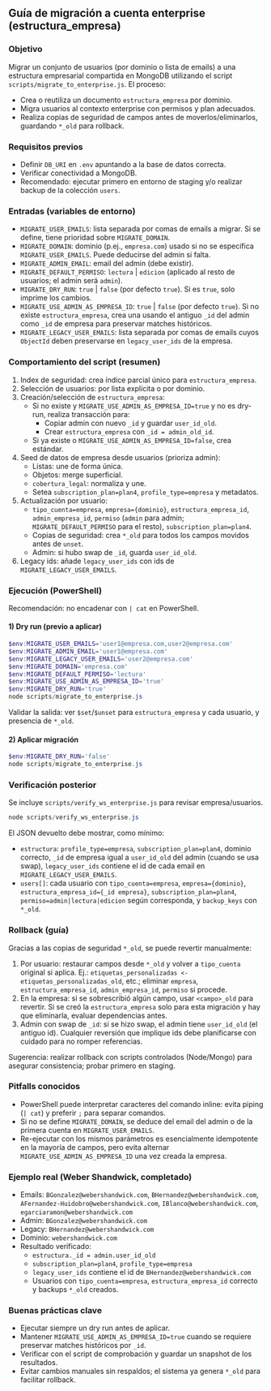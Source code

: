 ## Guía de migración a cuenta enterprise (estructura_empresa)

### Objetivo
Migrar un conjunto de usuarios (por dominio o lista de emails) a una estructura empresarial compartida en MongoDB utilizando el script `scripts/migrate_to_enterprise.js`. El proceso:
- Crea o reutiliza un documento `estructura_empresa` por dominio.
- Migra usuarios al contexto enterprise con permisos y plan adecuados.
- Realiza copias de seguridad de campos antes de moverlos/eliminarlos, guardando `*_old` para rollback.

### Requisitos previos
- Definir `DB_URI` en `.env` apuntando a la base de datos correcta.
- Verificar conectividad a MongoDB.
- Recomendado: ejecutar primero en entorno de staging y/o realizar backup de la colección `users`.

### Entradas (variables de entorno)
- `MIGRATE_USER_EMAILS`: lista separada por comas de emails a migrar. Si se define, tiene prioridad sobre `MIGRATE_DOMAIN`.
- `MIGRATE_DOMAIN`: dominio (p.ej., `empresa.com`) usado si no se especifica `MIGRATE_USER_EMAILS`. Puede deducirse del admin si falta.
- `MIGRATE_ADMIN_EMAIL`: email del admin (debe existir).
- `MIGRATE_DEFAULT_PERMISO`: `lectura` | `edicion` (aplicado al resto de usuarios; el admin será `admin`).
- `MIGRATE_DRY_RUN`: `true` | `false` (por defecto `true`). Si es `true`, solo imprime los cambios.
- `MIGRATE_USE_ADMIN_AS_EMPRESA_ID`: `true` | `false` (por defecto `true`). Si no existe `estructura_empresa`, crea una usando el antiguo `_id` del admin como `_id` de empresa para preservar matches históricos.
- `MIGRATE_LEGACY_USER_EMAILS`: lista separada por comas de emails cuyos `ObjectId` deben preservarse en `legacy_user_ids` de la empresa.

### Comportamiento del script (resumen)
1. Index de seguridad: crea índice parcial único para `estructura_empresa`.
2. Selección de usuarios: por lista explícita o por dominio.
3. Creación/selección de `estructura_empresa`:
   - Si no existe y `MIGRATE_USE_ADMIN_AS_EMPRESA_ID=true` y no es dry-run, realiza transacción para:
     - Copiar admin con nuevo `_id` y guardar `user_id_old`.
     - Crear `estructura_empresa` con `_id = admin_old_id`.
   - Si ya existe o `MIGRATE_USE_ADMIN_AS_EMPRESA_ID=false`, crea estándar.
4. Seed de datos de empresa desde usuarios (prioriza admin):
   - Listas: une de forma única.
   - Objetos: merge superficial.
   - `cobertura_legal`: normaliza y une.
   - Setea `subscription_plan=plan4`, `profile_type=empresa` y metadatos.
5. Actualización por usuario:
   - `tipo_cuenta=empresa`, `empresa={dominio}`, `estructura_empresa_id`, `admin_empresa_id`, `permiso` (`admin` para admin; `MIGRATE_DEFAULT_PERMISO` para el resto), `subscription_plan=plan4`.
   - Copias de seguridad: crea `*_old` para todos los campos movidos antes de `unset`.
   - Admin: si hubo swap de `_id`, guarda `user_id_old`.
6. Legacy ids: añade `legacy_user_ids` con ids de `MIGRATE_LEGACY_USER_EMAILS`.

### Ejecución (PowerShell)
Recomendación: no encadenar con `| cat` en PowerShell.

#### 1) Dry run (previo a aplicar)
```powershell
$env:MIGRATE_USER_EMAILS='user1@empresa.com,user2@empresa.com'
$env:MIGRATE_ADMIN_EMAIL='user1@empresa.com'
$env:MIGRATE_LEGACY_USER_EMAILS='user2@empresa.com'
$env:MIGRATE_DOMAIN='empresa.com'
$env:MIGRATE_DEFAULT_PERMISO='lectura'
$env:MIGRATE_USE_ADMIN_AS_EMPRESA_ID='true'
$env:MIGRATE_DRY_RUN='true'
node scripts/migrate_to_enterprise.js
```

Validar la salida: ver `$set`/`$unset` para `estructura_empresa` y cada usuario, y presencia de `*_old`.

#### 2) Aplicar migración
```powershell
$env:MIGRATE_DRY_RUN='false'
node scripts/migrate_to_enterprise.js
```

### Verificación posterior
Se incluye `scripts/verify_ws_enterprise.js` para revisar empresa/usuarios.

```powershell
node scripts/verify_ws_enterprise.js
```

El JSON devuelto debe mostrar, como mínimo:
- `estructura`: `profile_type=empresa`, `subscription_plan=plan4`, dominio correcto, `_id` de empresa igual a `user_id_old` del admin (cuando se usa swap), `legacy_user_ids` contiene el id de cada email en `MIGRATE_LEGACY_USER_EMAILS`.
- `users[]`: cada usuario con `tipo_cuenta=empresa`, `empresa={dominio}`, `estructura_empresa_id={_id empresa}`, `subscription_plan=plan4`, `permiso=admin|lectura|edicion` según corresponda, y `backup_keys` con `*_old`.

### Rollback (guía)
Gracias a las copias de seguridad `*_old`, se puede revertir manualmente:
1. Por usuario: restaurar campos desde `*_old` y volver a `tipo_cuenta` original si aplica. Ej.: `etiquetas_personalizadas <- etiquetas_personalizadas_old`, etc.; eliminar `empresa`, `estructura_empresa_id`, `admin_empresa_id`, `permiso` si procede.
2. En la empresa: si se sobrescribió algún campo, usar `<campo>_old` para revertir. Si se creó la `estructura_empresa` solo para esta migración y hay que eliminarla, evaluar dependencias antes.
3. Admin con swap de `_id`: si se hizo swap, el admin tiene `user_id_old` (el antiguo id). Cualquier reversión que implique ids debe planificarse con cuidado para no romper referencias.

Sugerencia: realizar rollback con scripts controlados (Node/Mongo) para asegurar consistencia; probar primero en staging.

### Pitfalls conocidos
- PowerShell puede interpretar caracteres del comando inline: evita piping (`| cat`) y preferir `;` para separar comandos.
- Si no se define `MIGRATE_DOMAIN`, se deduce del email del admin o de la primera cuenta en `MIGRATE_USER_EMAILS`.
- Re-ejecutar con los mismos parámetros es esencialmente idempotente en la mayoría de campos, pero evita alternar `MIGRATE_USE_ADMIN_AS_EMPRESA_ID` una vez creada la empresa.

### Ejemplo real (Weber Shandwick, completado)
- Emails: `BGonzalez@webershandwick.com`, `BHernandez@webershandwick.com`, `AFernandez-Huidobro@webershandwick.com`, `IBlanco@webershandwick.com`, `egarciaramon@webershandwick.com`
- Admin: `BGonzalez@webershandwick.com`
- Legacy: `BHernandez@webershandwick.com`
- Dominio: `webershandwick.com`
- Resultado verificado:
  - `estructura._id = admin.user_id_old`
  - `subscription_plan=plan4`, `profile_type=empresa`
  - `legacy_user_ids` contiene el id de `BHernandez@webershandwick.com`
  - Usuarios con `tipo_cuenta=empresa`, `estructura_empresa_id` correcto y backups `*_old` creados.

### Buenas prácticas clave
- Ejecutar siempre un dry run antes de aplicar.
- Mantener `MIGRATE_USE_ADMIN_AS_EMPRESA_ID=true` cuando se requiere preservar matches históricos por `_id`.
- Verificar con el script de comprobación y guardar un snapshot de los resultados.
- Evitar cambios manuales sin respaldos; el sistema ya genera `*_old` para facilitar rollback.




